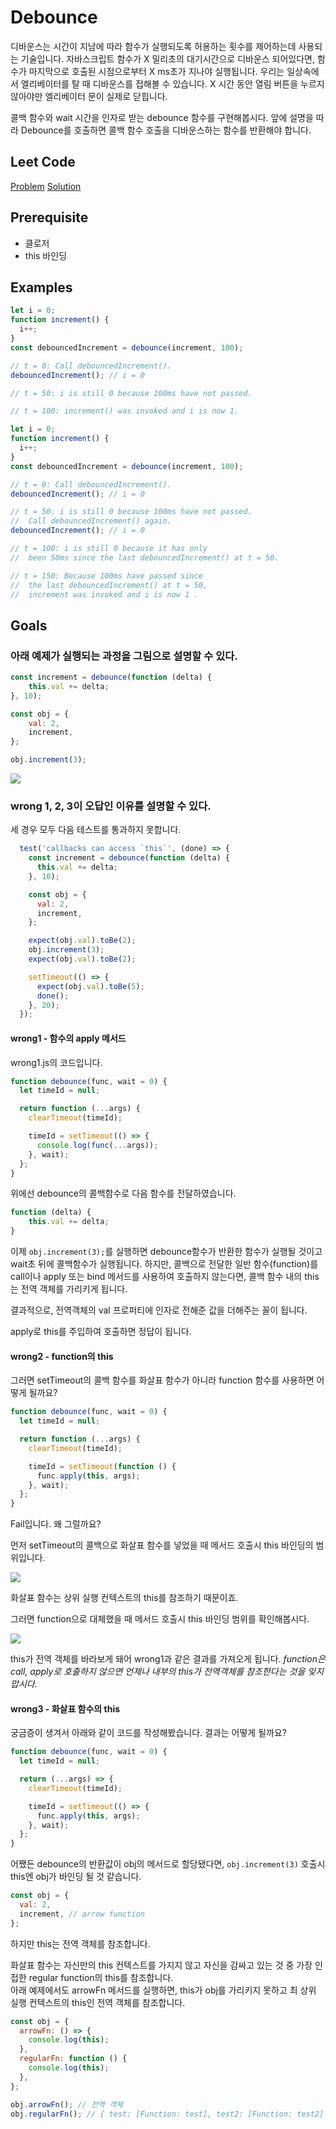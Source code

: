 # Debounce

디바운스는 시간이 지남에 따라 함수가 실행되도록 허용하는 횟수를 제어하는데 사용되는 기술입니다.
자바스크립트 함수가 X 밀리초의 대기시간으로 디바운스 되어있다면, 함수가 마지막으로 호출된 시점으로부터 X ms초가 지나야 실행됩니다. 우리는 일상속에서 엘리베이터를 탈 때 디바운스를 접해볼 수 있습니다. X 시간 동안 열림 버튼을 누르지 않아야만 엘리베이터 문이 실제로 닫힙니다.

콜백 함수와 wait 시간을 인자로 받는 debounce 함수를 구현해봅시다. 앞에 설명을 따라 Debounce를 호출하면 콜백 함수 호출을 디바운스하는 함수를 반환해야 합니다.

## Leet Code

[Problem](https://leetcode.com/problemset/javascript/)
[Solution](https://github.com/gpgun0/leetcode/tree/master/2627-debounce)

## Prerequisite

- 클로저
- this 바인딩

## Examples

```js
let i = 0;
function increment() {
  i++;
}
const debouncedIncrement = debounce(increment, 100);

// t = 0: Call debouncedIncrement().
debouncedIncrement(); // i = 0

// t = 50: i is still 0 because 100ms have not passed.

// t = 100: increment() was invoked and i is now 1.
```

```js
let i = 0;
function increment() {
  i++;
}
const debouncedIncrement = debounce(increment, 100);

// t = 0: Call debouncedIncrement().
debouncedIncrement(); // i = 0

// t = 50: i is still 0 because 100ms have not passed.
//  Call debouncedIncrement() again.
debouncedIncrement(); // i = 0

// t = 100: i is still 0 because it has only
//  been 50ms since the last debouncedIncrement() at t = 50.

// t = 150: Because 100ms have passed since
//  the last debouncedIncrement() at t = 50,
//  increment was invoked and i is now 1 .
```

## Goals

### 아래 예제가 실행되는 과정을 그림으로 설명할 수 있다.

```js
const increment = debounce(function (delta) {
    this.val += delta;
}, 10);

const obj = {
    val: 2,
    increment,
};

obj.increment(3);
```

![](images/flow.png)

### wrong 1, 2, 3이 오답인 이유를 설명할 수 있다.

세 경우 모두 다음 테스트를 통과하지 못합니다.

```js
  test('callbacks can access `this`', (done) => {
    const increment = debounce(function (delta) {
      this.val += delta;
    }, 10);

    const obj = {
      val: 2,
      increment,
    };

    expect(obj.val).toBe(2);
    obj.increment(3);
    expect(obj.val).toBe(2);

    setTimeout(() => {
      expect(obj.val).toBe(5);
      done();
    }, 20);
  });
```

#### wrong1 - 함수의 apply 메서드

wrong1.js의 코드입니다.

```js
function debounce(func, wait = 0) {
  let timeId = null;

  return function (...args) {
    clearTimeout(timeId);

    timeId = setTimeout(() => {
      console.log(func(...args));
    }, wait);
  };
}
```

위에선 debounce의 콜백함수로 다음 함수를 전달하였습니다.  
```js
function (delta) {
    this.val += delta;
}
```

이제 `obj.increment(3);`를 실행하면 debounce함수가 반환한 함수가 실행될 것이고 wait초 뒤에 콜백함수가 실행됩니다. 하지만, 콜백으로 전달한 일반 함수(function)를 call이나 apply 또는 bind 메서드를 사용하여 호출하지 않는다면, 콜백 함수 내의 this는 전역 객체를 가리키게 됩니다.

결과적으로, 전역객체의 val 프로퍼티에 인자로 전해준 값을 더해주는 꼴이 됩니다.  

apply로 this를 주입하여 호출하면 정답이 됩니다.

#### wrong2 - function의 this

그러면 setTimeout의 콜백 함수를 화살표 함수가 아니라 function 함수를 사용하면 어떻게 될까요?

```js
function debounce(func, wait = 0) {
  let timeId = null;

  return function (...args) {
    clearTimeout(timeId);

    timeId = setTimeout(function () {
      func.apply(this, args);
    }, wait);
  };
}
```

Fail입니다. 왜 그럴까요? 

먼저 setTimeout의 콜백으로 화살표 함수를 넣었을 때 메서드 호출시 this 바인딩의 범위입니다. 

![](images/callback_arrow.png)

화살표 함수는 상위 실행 컨텍스트의 this를 참조하기 때문이죠.

그러면 function으로 대체했을 때 메서드 호출시 this 바인딩 범위를 확인해봅시다.

![](images/callback_function.png)

this가 전역 객체를 바라보게 돼어 wrong1과 같은 결과를 가져오게 됩니다.
*function은 call, apply로 호출하지 않으면 언제나 내부의 this가 전역객체를 참조한다는 것을 잊지 맙시다.*

#### wrong3 - 화살표 함수의 this

궁금증이 생겨서 아래와 같이 코드를 작성해봤습니다. 결과는 어떻게 될까요?

```js
function debounce(func, wait = 0) {
  let timeId = null;

  return (...args) => {
    clearTimeout(timeId);

    timeId = setTimeout(() => {
      func.apply(this, args);
    }, wait);
  };
}
```

어쨌든 debounce의 반환값이 obj의 메서드로 할당됐다면, `obj.increment(3)` 호출시 this엔 obj가 바인딩 될 것 같습니다.

```js
const obj = {
  val: 2,
  increment, // arrow function
};
```

하지만 this는 전역 객체를 참조합니다.

화살표 함수는 자신만의 this 컨텍스트를 가지지 않고 자신을 감싸고 있는 것 중 가장 인접한 regular function의 this를 참조합니다.  
아래 예제에서도 arrowFn 메서드를 실행하면, this가 obj를 가리키지 못하고 최 상위 실행 컨텍스트의 this인 전역 객체를 참조합니다.

```js
const obj = {
  arrowFn: () => {
    console.log(this);
  },
  regularFn: function () {
    console.log(this);
  },
};

obj.arrowFn(); // 전역 객체
obj.regularFn(); // { test: [Function: test], test2: [Function: test2] }

```
